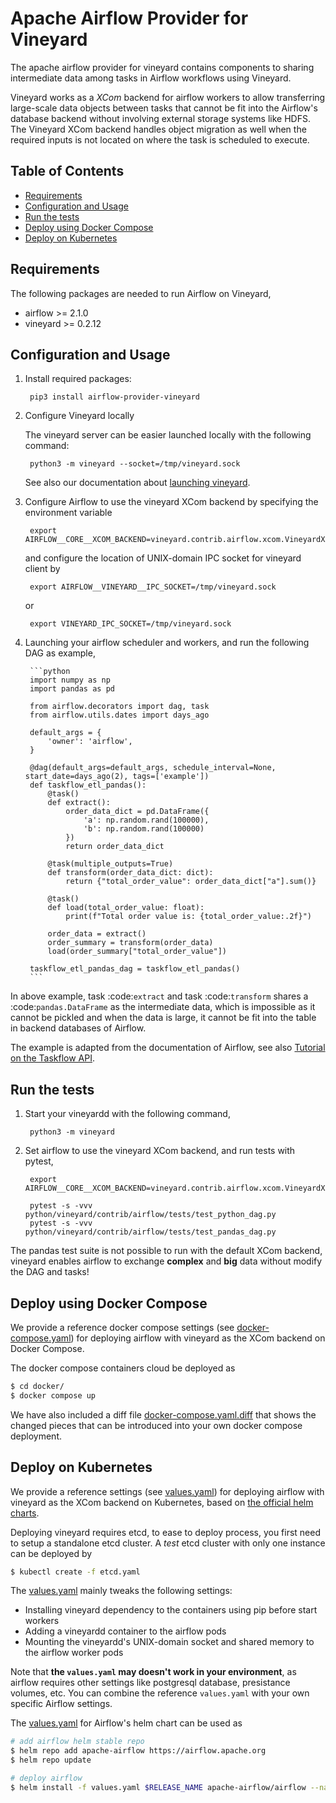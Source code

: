 Apache Airflow Provider for Vineyard
====================================

The apache airflow provider for vineyard contains components to sharing intermediate
data among tasks in Airflow workflows using Vineyard.

Vineyard works as a *XCom* backend for airflow workers to allow transferring
large-scale data objects between tasks that cannot be fit into the Airflow's
database backend without involving external storage systems like HDFS. The
Vineyard XCom backend handles object migration as well when the required inputs
is not located on where the task is scheduled to execute.

Table of Contents
-----------------

- [Requirements](#requirements)
- [Configuration and Usage](#configuration-and-usage)
- [Run the tests](#run-tests)
- [Deploy using Docker Compose](#deploy-using-docker-compose)
- [Deploy on Kubernetes](#deploy-on-kubernetes)

Requirements <a name="requirements"/>
------------

The following packages are needed to run Airflow on Vineyard,

- airflow >= 2.1.0
- vineyard >= 0.2.12

Configuration and Usage <a name="configuration-and-usage"/>
-----------------------

1. Install required packages:

        pip3 install airflow-provider-vineyard

2. Configure Vineyard locally

    The vineyard server can be easier launched locally with the following command:

        python3 -m vineyard --socket=/tmp/vineyard.sock

    See also our documentation about [launching vineyard][1].

3. Configure Airflow to use the vineyard XCom backend by specifying the environment
    variable

        export AIRFLOW__CORE__XCOM_BACKEND=vineyard.contrib.airflow.xcom.VineyardXCom

    and configure the location of UNIX-domain IPC socket for vineyard client by

        export AIRFLOW__VINEYARD__IPC_SOCKET=/tmp/vineyard.sock

    or

        export VINEYARD_IPC_SOCKET=/tmp/vineyard.sock

4. Launching your airflow scheduler and workers, and run the following DAG as example,

        ```python
        import numpy as np
        import pandas as pd

        from airflow.decorators import dag, task
        from airflow.utils.dates import days_ago

        default_args = {
            'owner': 'airflow',
        }

        @dag(default_args=default_args, schedule_interval=None, start_date=days_ago(2), tags=['example'])
        def taskflow_etl_pandas():
            @task()
            def extract():
                order_data_dict = pd.DataFrame({
                    'a': np.random.rand(100000),
                    'b': np.random.rand(100000)
                })
                return order_data_dict

            @task(multiple_outputs=True)
            def transform(order_data_dict: dict):
                return {"total_order_value": order_data_dict["a"].sum()}

            @task()
            def load(total_order_value: float):
                print(f"Total order value is: {total_order_value:.2f}")

            order_data = extract()
            order_summary = transform(order_data)
            load(order_summary["total_order_value"])

        taskflow_etl_pandas_dag = taskflow_etl_pandas()
        ```

In above example, task :code:`extract` and task :code:`transform` shares a
:code:`pandas.DataFrame` as the intermediate data, which is impossible as
it cannot be pickled and when the data is large, it cannot be fit into the
table in backend databases of Airflow.

The example is adapted from the documentation of Airflow, see also
[Tutorial on the Taskflow API][2].

Run the tests <a name="run-tests"/>
-------------

1. Start your vineyardd with the following command,

        python3 -m vineyard

2. Set airflow to use the vineyard XCom backend, and run tests with pytest,

        export AIRFLOW__CORE__XCOM_BACKEND=vineyard.contrib.airflow.xcom.VineyardXCom

        pytest -s -vvv python/vineyard/contrib/airflow/tests/test_python_dag.py
        pytest -s -vvv python/vineyard/contrib/airflow/tests/test_pandas_dag.py


The pandas test suite is not possible to run with the default XCom backend, vineyard
enables airflow to exchange **complex** and **big** data without modify the DAG and tasks!

Deploy using Docker Compose <a name="deploy-using-docker-compose"/>
---------------------------

We provide a reference docker compose settings (see [docker-compose.yaml](./docker/docker-compose.yaml))
for deploying airflow with vineyard as the XCom backend on Docker Compose.

The docker compose containers cloud be deployed as

```bash
$ cd docker/
$ docker compose up
```

We have also included a diff file [docker-compose.yaml.diff](./docker/docker-compose.yaml.diff) that shows
the changed pieces that can be introduced into your own docker compose deployment.

Deploy on Kubernetes <a name="deploy-on-kubernetes"/>
--------------------

We provide a reference settings (see [values.yaml](./values.yaml)) for deploying
airflow with vineyard as the XCom backend on Kubernetes, based on [the official helm charts][3].

Deploying vineyard requires etcd, to ease to deploy process, you first need to
setup a standalone etcd cluster. A _test_ etcd cluster with only one instance can
be deployed by

```bash
$ kubectl create -f etcd.yaml
```

The [values.yaml](./values.yaml) mainly tweaks the following settings:

- Installing vineyard dependency to the containers using pip before start workers
- Adding a vineyardd container to the airflow pods
- Mounting the vineyardd's UNIX-domain socket and shared memory to the airflow worker pods

Note that **the `values.yaml` may doesn't work in your environment**, as airflow requires
other settings like postgresql database, presistance volumes, etc. You can combine
the reference `values.yaml` with your own specific Airflow settings.

The [values.yaml](./values.yaml) for Airflow's helm chart can be used as

```bash
# add airflow helm stable repo
$ helm repo add apache-airflow https://airflow.apache.org
$ helm repo update

# deploy airflow
$ helm install -f values.yaml $RELEASE_NAME apache-airflow/airflow --namespace $NAMESPACE
```

[1]: https://v6d.io/notes/getting-started.html#starting-vineyard-server
[2]: https://airflow.apache.org/docs/apache-airflow/stable/tutorial_taskflow_api.html
[3]: https://github.com/apache/airflow/tree/main/chart
